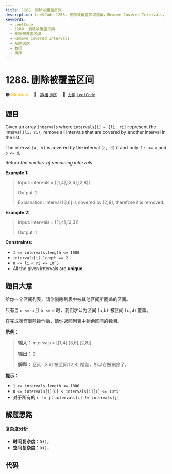 ```yaml
---
title: 1288. 删除被覆盖区间
description: LeetCode 1288. 删除被覆盖区间题解，Remove Covered Intervals，包含解题思路、复杂度分析以及完整的 JavaScript 代码实现。
keywords:
  - LeetCode
  - 1288. 删除被覆盖区间
  - 删除被覆盖区间
  - Remove Covered Intervals
  - 解题思路
  - 数组
  - 排序
---
```


# 1288. 删除被覆盖区间

🟠 <font color=#ffb800>Medium</font>&emsp; 🔖&ensp; [`数组`](/tag/array.md) [`排序`](/tag/sorting.md)&emsp; 🔗&ensp;[`力扣`](https://leetcode.cn/problems/remove-covered-intervals) [`LeetCode`](https://leetcode.com/problems/remove-covered-intervals)

## 题目

Given an array `intervals` where `intervals[i] = [li, ri]` represent the
interval `[li, ri)`, remove all intervals that are covered by another interval
in the list.

The interval `[a, b)` is covered by the interval `[c, d)` if and only if `c <=
a` and `b <= d`.

Return _the number of remaining intervals_.



**Example 1:**

> Input: intervals = [[1,4],[3,6],[2,8]]
> 
> Output: 2
> 
> Explanation: Interval [3,6] is covered by [2,8], therefore it is removed.

**Example 2:**

> Input: intervals = [[1,4],[2,3]]
> 
> Output: 1

**Constraints:**

  * `1 <= intervals.length <= 1000`
  * `intervals[i].length == 2`
  * `0 <= li < ri <= 10^5`
  * All the given intervals are **unique**.


## 题目大意

给你一个区间列表，请你删除列表中被其他区间所覆盖的区间。

只有当 `c <= a` 且 `b <= d` 时，我们才认为区间 `[a,b)` 被区间 `[c,d)` 覆盖。

在完成所有删除操作后，请你返回列表中剩余区间的数目。



**示例：**

> 
> 
> 
> 
> 
> **输入：** intervals = [[1,4],[3,6],[2,8]]
> 
> **输出：** 2
> 
> **解释：** 区间 [3,6] 被区间 [2,8] 覆盖，所以它被删除了。
> 
> 



**提示：** ​​​​​​

  * `1 <= intervals.length <= 1000`
  * `0 <= intervals[i][0] < intervals[i][1] <= 10^5`
  * 对于所有的 `i != j`：`intervals[i] != intervals[j]`


## 解题思路

#### 复杂度分析

- **时间复杂度**：`O()`，
- **空间复杂度**：`O()`，

## 代码

```javascript

```